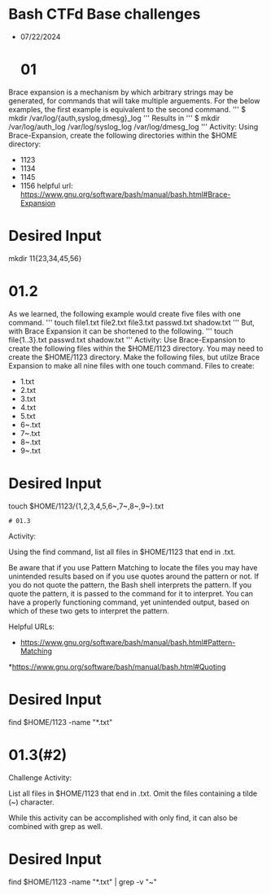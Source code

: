 # Bash CTFd Base challenges
  * 07/22/2024

    # 01
Brace expansion is a mechanism by which arbitrary strings may be generated, for commands that will take multiple arguements. 
For the below examples, the first example is equivalent to the second command.
'''
$ mkdir /var/log/{auth,syslog,dmesg}_log
'''
Results in
'''
$ mkdir /var/log/auth_log /var/log/syslog_log /var/log/dmesg_log
'''
Activity: Using Brace-Expansion, create the following directories within the $HOME directory:
* 1123
* 1134
* 1145
* 1156
    helpful url: https://www.gnu.org/software/bash/manual/bash.html#Brace-Expansion

# Desired Input
mkdir 11{23,34,45,56}

   # 01.2
As we learned, the following example would create five files with one command.
'''
touch file1.txt file2.txt file3.txt passwd.txt shadow.txt
'''
But, with Brace Expansion it can be shortened to the following.
'''
touch file{1..3}.txt passwd.txt shadow.txt
'''
Activity:
Use Brace-Expansion to create the following files within the $HOME/1123 directory. You may need to create the $HOME/1123 directory. Make the following files, but utilze Brace Expansion to make all nine files with one touch command.
Files to create:
* 1.txt
* 2.txt
* 3.txt
* 4.txt
* 5.txt
* 6~.txt
* 7~.txt
* 8~.txt
* 9~.txt

# Desired Input
  touch $HOME/1123/{1,2,3,4,5,6~,7~,8~,9~}.txt

    # 01.3
Activity:

Using the find command, list all files in $HOME/1123 that end in .txt.

Be aware that if you use Pattern Matching to locate the files you may have unintended results based on if you use quotes around the pattern or not. If you do not quote the pattern, the Bash shell interprets the pattern. If you quote the pattern, it is passed to the command for it to interpret. You can have a properly functioning command, yet unintended output, based on which of these two gets to interpret the pattern.

Helpful URLs:
* https://www.gnu.org/software/bash/manual/bash.html#Pattern-Matching

*https://www.gnu.org/software/bash/manual/bash.html#Quoting

# Desired Input
find $HOME/1123 -name "*.txt"

# 01.3(#2)
Challenge Activity:

List all files in $HOME/1123 that end in .txt. Omit the files containing a tilde (~) character.

While this activity can be accomplished with only find, it can also be combined with grep as well.

# Desired Input
find $HOME/1123 -name "*.txt" | grep -v  "~"
